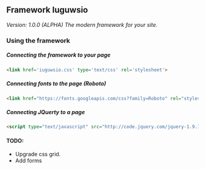 ## Framework Iuguwsio
_Version: 1.0.0 (ALPHA)_
_The modern framework for your site._

### Using the framework


##### Connecting the framework to your page
```html
<link href='iuguwsio.css' type='text/css' rel='stylesheet'>
```

##### Connecting fonts to the page (Roboto)
```html
<link href="https://fonts.googleapis.com/css?family=Roboto" rel="stylesheet">
```

##### Connecting JQuerty to a page
```html
<script type="text/javascript" src="http://code.jquery.com/jquery-1.9.1.js"></script>
```

#### TODO:
 - Upgrade css grid.
 - Add forms

